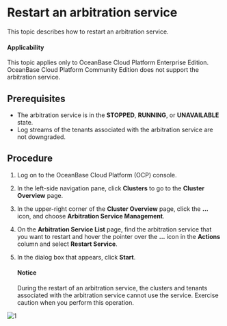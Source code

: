 # Restart an arbitration service

This topic describes how to restart an arbitration service.

<main id="notice" type='notice'>
<h4>Applicability</h4>
<p>This topic applies only to OceanBase Cloud Platform Enterprise Edition. OceanBase Cloud Platform Community Edition does not support the arbitration service. </p>
</main>

## Prerequisites

* The arbitration service is in the **STOPPED**, **RUNNING**, or **UNAVAILABLE** state.
* Log streams of the tenants associated with the arbitration service are not downgraded.

## Procedure

1. Log on to the OceanBase Cloud Platform (OCP) console.

2. In the left-side navigation pane, click **Clusters** to go to the **Cluster Overview** page.

3. In the upper-right corner of the **Cluster Overview** page, click the **...** icon, and choose **Arbitration Service Management**.

4. On the **Arbitration Service List** page, find the arbitration service that you want to restart and hover the pointer over the **...** icon in the **Actions** column and select **Restart Service**.

5. In the dialog box that appears, click **Start**.

   <main id="notice" type='notice'>
   <h4>Notice</h4>
   <p>During the restart of an arbitration service, the clusters and tenants associated with the arbitration service cannot use the service. Exercise caution when you perform this operation. </p>
   </main>

![1](https://obbusiness-private.oss-cn-shanghai.aliyuncs.com/doc/img/ocp/410/%E9%87%8D%E5%90%AF%E4%BB%B2%E8%A3%81%E6%9C%8D%E5%8A%A1-1.png)
